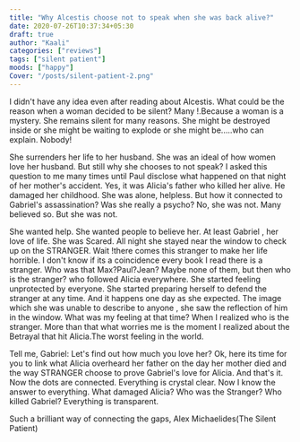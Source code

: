 ```yaml
---
title: "Why Alcestis choose not to speak when she was back alive?"
date: 2020-07-26T10:37:34+05:30
draft: true
author: "Kaali"
categories: ["reviews"]
tags: ["silent patient"]
moods: ["happy"]
Cover: "/posts/silent-patient-2.png"
---
```



I didn't have any idea even after reading about Alcestis. What could be the reason when a woman decided to be silent? Many !.Because a woman is a mystery. She remains silent for many reasons. She might be destroyed inside or she might be waiting to explode or she might be.....who can explain. Nobody!

She surrenders her life to her husband. She was an ideal of how women love her husband. But still why she chooses to not speak? I asked this question to me many times until Paul disclose what happened on that night of her mother's accident. Yes, it was Alicia's father who killed her alive. He damaged her childhood. She was alone, helpless. But how it connected to Gabriel's assassination? Was she really a psycho? No, she was not. Many believed so. But she was not.

She wanted help. She wanted people to believe her. At least Gabriel , her love of life. She was Scared.
All night she stayed near the window to check up on the STRANGER. Wait !there comes this stranger to make her life horrible. I don't know if its a coincidence every book I read there is a stranger.
Who was that Max?Paul?Jean? Maybe none of them, but then who is the stranger? who followed Alicia everywhere. She started feeling unprotected by everyone. She started preparing herself to defend the stranger at any time. And it happens one day as she expected. The image which she was unable to describe to anyone , she saw the reflection of him in the window. What was my feeling at that time? When I realized who is the stranger. More than that what worries me is the moment I realized about the Betrayal that hit Alicia.The worst feeling in the world.

Tell me, Gabriel: Let's find out how much you love her? Ok, here its time for you to link what Alicia overheard her father on the day her mother died and the way STRANGER choose to prove Gabriel's love for Alicia. And that's it. Now the dots are connected. Everything is crystal clear. Now I know the answer to everything. What damaged Alicia? Who was the Stranger? Who killed Gabriel? Everything is transparent.

Such a brilliant way of connecting the gaps, Alex Michaelides(The Silent Patient)

